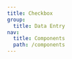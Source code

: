 ```yaml
---
title: Checkbox
group:
  title: Data Entry
nav:
  title: Components
  path: /components
---
```


<code src="./demo.tsx"></code>
